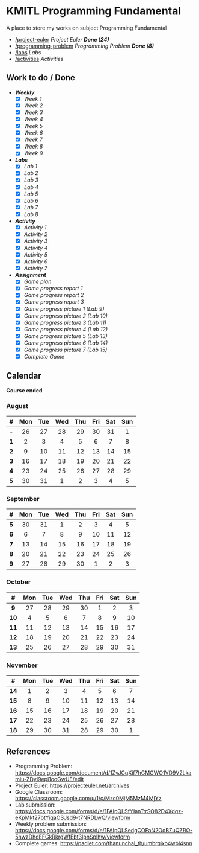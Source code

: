 # KMITL Programming Fundamental

A place to store my works on subject Programming Fundamental

- [/project-euler](https://github.com/KornYellow/kmitl-pro-fund/tree/main/project-euler) _Project Euler **Done (24)**_
- [/programming-problem](https://github.com/KornYellow/kmitl-pro-fund/tree/main/programming-problem) _Programming Problem **Done (8)**_
- [/labs](https://github.com/KornYellow/kmitl-pro-fund/tree/main/labs) _Labs_
- [/activities](https://github.com/KornYellow/kmitl-pro-fund/tree/main/activities) _Activities_

## Work to do / Done

- **_Weekly_**
    - [x] _Week 1_
    - [x] _Week 2_
    - [x] _Week 3_
    - [x] _Week 4_
    - [x] _Week 5_
    - [x] _Week 6_
    - [x] _Week 7_
    - [x] _Week 8_
    - [x] _Week 9_
- **_Labs_**
    - [x] _Lab 1_
    - [x] _Lab 2_
    - [x] _Lab 3_
    - [x] _Lab 4_
    - [x] _Lab 5_
    - [x] _Lab 6_
    - [x] _Lab 7_
    - [x] _Lab 8_
- **_Activity_**
    - [x] _Activity 1_
    - [x] _Activity 2_
    - [x] _Activity 3_
    - [x] _Activity 4_
    - [x] _Activity 5_
    - [x] _Activity 6_
    - [x] _Activity 7_
- **_Assignment_**
    - [x] _Game plan_
    - [x] _Game progress report 1_
    - [x] _Game progress report 2_
    - [x] _Game progress report 3_
    - [x] _Game progress picture 1 (Lab 9)_
    - [x] _Game progress picture 2 (Lab 10)_
    - [x] _Game progress picture 3 (Lab 11)_
    - [x] _Game progress picture 4 (Lab 12)_
    - [x] _Game progress picture 5 (Lab 13)_
    - [x] _Game progress picture 6 (Lab 14)_
    - [x] _Game progress picture 7 (Lab 15)_
    - [x] _Complete Game_

## Calendar

**Course ended**

### August
|   #   | Mon | Tue | Wed | Thu | Fri | Sat | Sun |
| :---: | :-: | :-: | :-: | :-: | :-: | :-: | :-: |
| **-** |  26 |  27 |  28 |  29 |  30 |  31 |   1 |
| **1** |   2 |   3 |   4 |   5 |   6 |   7 |   8 |
| **2** |   9 |  10 |  11 |  12 |  13 |  14 |  15 |
| **3** |  16 |  17 |  18 |  19 |  20 |  21 |  22 | 
| **4** |  23 |  24 |  25 |  26 |  27 |  28 |  29 |
| **5** |  30 |  31 |   1 |   2 |   3 |   4 |   5 |

### September
|   #   | Mon | Tue | Wed | Thu | Fri | Sat | Sun |
| :---: | :-: | :-: | :-: | :-: | :-: | :-: | :-: |
| **5** |  30 |  31 |   1 |   2 |   3 |   4 |   5 |
| **6** |   6 |   7 |   8 |   9 |  10 |  11 |  12 |
| **7** |  13 |  14 |  15 |  16 |  17 |  18 |  19 |
| **8** |  20 |  21 |  22 |  23 |  24 |  25 |  26 |
| **9** |  27 |  28 |  29 |  30 |   1 |   2 |   3 |

### October
|   #   | Mon | Tue | Wed | Thu | Fri | Sat | Sun |
| :---: | :-: | :-: | :-: | :-: | :-: | :-: | :-: |
| **9** |  27 |  28 |  29 |  30 |   1 |   2 |   3 |
| **10**|   4 |   5 |   6 |   7 |   8 |   9 |  10 |
| **11**|  11 |  12 |  13 |  14 |  15 |  16 |  17 |
| **12**|  18 |  19 |  20 |  21 |  22 |  23 |  24 |
| **13**|  25 |  26 |  27 |  28 |  29 |  30 |  31 |

### November
|   #   | Mon | Tue | Wed | Thu | Fri | Sat | Sun |
| :---: | :-: | :-: | :-: | :-: | :-: | :-: | :-: |
| **14**|   1 |   2 |   3 |   4 |   5 |   6 |   7 |
| **15**|   8 |   9 |  10 |  11 |  12 |  13 |  14 |
| **16**|  15 |  16 |  17 |  18 |  19 |  20 |  21 |
| **17**|  22 |  23 |  24 |  25 |  26 |  27 |  28 |
| **18**|  29 |  30 |  31 |  28 |  29 |  30 |   1 |

## References

- Programming Problem: https://docs.google.com/document/d/1ZvJCqXif7hGMGWO1VD9V2Lkamiu-ZDyI9epi1ooGwUE/edit 
- Project Euler: https://projecteuler.net/archives
- Google Classroom: https://classroom.google.com/u/1/c/Mzc0MjM5MzM4MjYz
- Lab submission: https://docs.google.com/forms/d/e/1FAIpQLSfYIanTtrSO82D4Xdqz-eKpMkt27btYiqaOSJsd9-t7NRDLwQ/viewform
- Weekly problem submission: https://docs.google.com/forms/d/e/1FAIpQLSedgCOFaN2OoBZuQZRO-5nwzDhdEFGkRkrgWfEbt3IpnSpIhw/viewform
- Complete games: https://padlet.com/thanunchai_th/umbrqixo4wbl4snn
